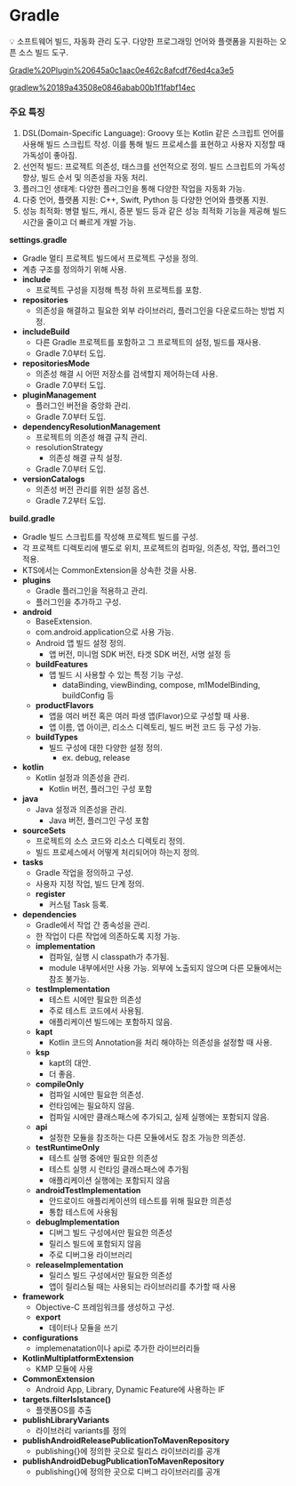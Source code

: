 # Gradle

<aside>
💡 소프트웨어 빌드, 자동화 관리 도구.
다양한 프로그래밍 언어와 플랫폼을 지원하는 오픈 소스 빌드 도구.

</aside>

[Gradle%20Plugin%20645a0c1aac0e462c8afcdf76ed4ca3e5](Gradle%20Plugin%20645a0c1aac0e462c8afcdf76ed4ca3e5)

[gradlew%20189a43508e0846abab00b1f1fabf14ec](gradlew%20189a43508e0846abab00b1f1fabf14ec)

### **주요 특징**

1. DSL(Domain-Specific Language): Groovy 또는 Kotlin 같은 스크립트 언어를 사용해 빌드 스크립트 작성. 이를 통해 빌드 프로세스를 표현하고 사용자 지정할 때 가독성이 좋아짐.
2. 선언적 빌드: 프로젝트 의존성, 태스크를 선언적으로 정의. 빌드 스크립트의 가독성 향상, 빌드 순서 및 의존성을 자동 처리.
3. 플러그인 생태계: 다양한 플러그인을 통해 다양한 작업을 자동화 가능.
4. 다중 언어, 플랫폼 지원: C++, Swift, Python 등 다양한 언어와 플랫폼 지원.
5. 성능 최적화: 병렬 빌드, 캐시, 증분 빌드 등과 같은 성능 최적화 기능을 제공해 빌드 시간을 줄이고 더 빠르게 개발 가능.

**settings.gradle**

- Gradle 멀티 프로젝트 빌드에서 프로젝트 구성을 정의.
- 계층 구조를 정의하기 위해 사용.
- **include**
    - 프로젝트 구성을 지정해 특정 하위 프로젝트를 포함.
- **repositories**
    - 의존성을 해결하고 필요한 외부 라이브러리, 플러그인을 다운로드하는 방법 지정.
- **includeBuild**
    - 다른 Gradle 프로젝트를 포함하고 그 프로젝트의 설정, 빌드를 재사용.
    - Gradle 7.0부터 도입.
- **repositoriesMode**
    - 의존성 해결 시 어떤 저장소를 검색할지 제어하는데 사용.
    - Gradle 7.0부터 도입.
- **pluginManagement**
    - 플러그인 버전을 중앙화 관리.
    - Gradle 7.0부터 도입.
- **dependencyResolutionManagement**
    - 프로젝트의 의존성 해결 규칙 관리.
    - resolutionStrategy
        - 의존성 해결 규칙 설정.
    - Gradle 7.0부터 도입.
- **versionCatalogs**
    - 의존성 버전 관리를 위한 설정 옵션.
    - Gradle 7.2부터 도입.

**build.gradle**

- Gradle 빌드 스크립트를 작성해 프로젝트 빌드를 구성.
- 각 프로젝트 디렉토리에 별도로 위치, 프로젝트의 컴파일, 의존성, 작업, 플러그인 적용.
- KTS에서는 CommonExtension을 상속한 것을 사용.
- **plugins**
    - Gradle 플러그인을 적용하고 관리.
    - 플러그인을 추가하고 구성.
- **android**
    - BaseExtension.
    - com.android.application으로 사용 가능.
    - Android 앱 빌드 설정 정의.
        - 앱 버전, 미니멈 SDK 버전, 타겟 SDK 버전, 서명 설정 등
    - **buildFeatures**
        - 앱 빌드 시 사용할 수 있는 특정 기능 구성.
            - dataBinding, viewBinding, compose, m1ModelBinding, buildConfig 등
    - **productFlavors**
        - 앱을 여러 버전 혹은 여러 파생 앱(Flavor)으로 구성할 때 사용.
        - 앱 이름, 앱 아이콘, 리소스 디렉토리, 빌드 버전 코드 등 구성 가능.
    - **buildTypes**
        - 빌드 구성에 대한 다양한 설정 정의.
            - ex. debug, release
- **kotlin**
    - Kotlin 설정과 의존성을 관리.
        - Kotlin 버전, 플러그인 구성 포함
- **java**
    - Java 설정과 의존성을 관리.
        - Java 버전, 플러그인 구성 포함
- **sourceSets**
    - 프로젝트의 소스 코드와 리소스 디렉토리 정의.
    - 빌드 프로세스에서 어떻게 처리되어야 하는지 정의.
- **tasks**
    - Gradle 작업을 정의하고 구성.
    - 사용자 지정 작업, 빌드 단계 정의.
    - **register**
        - 커스텀 Task 등록.
- **dependencies**
    - Gradle에서 작업 간 종속성을 관리.
    - 한 작업이 다른 작업에 의존하도록 지정 가능.
    - **implementation**
        - 컴파일, 실행 시 classpath가 추가됨.
        - module 내부에서만 사용 가능. 외부에 노출되지 않으며 다른 모듈에서는 참조 불가능.
    - **testImplementation**
        - 테스트 시에만 필요한 의존성
        - 주로 테스트 코드에서 사용됨.
        - 애플리케이션 빌드에는 포함하지 않음.
    - **kapt**
        - Kotlin 코드의 Annotation을 처리 해야하는 의존성을 설정할 때 사용.
    - **ksp**
        - kapt의 대안.
        - 더 좋음.
    - **compileOnly**
        - 컴파일 시에만 필요한 의존성.
        - 런타임에는 필요하지 않음.
        - 컴파일 시에만 클래스패스에 추가되고, 실제 실행에는 포함되지 않음.
    - **api**
        - 설정한 모듈을 참조하는 다른 모듈에서도 참조 가능한 의존성.
    - **testRuntimeOnly**
        - 테스트 실행 중에만 필요한 의존성
        - 테스트 실행 시 런타임 클래스패스에 추가됨
        - 애플리케이션 실행에는 포함되지 않음
    - **androidTestImplementation**
        - 안드로이드 애플리케이션의 테스트를 위해 필요한 의존성
        - 통합 테스트에 사용됨
    - **debugImplementation**
        - 디버그 빌드 구성에서만 필요한 의존성
        - 릴리스 빌드에 포함되지 않음
        - 주로 디버그용 라이브러리
    - **releaseImplementation**
        - 릴리스 빌드 구성에서만 필요한 의존성
        - 앱이 릴리스될 때는 사용되는 라이브러리를 추가할 때 사용
- **framework**
    - Objective-C 프레임워크를 생성하고 구성.
    - **export**
        - 데이터나 모듈을 쓰기
- **configurations**
    - implemenatation이나 api로 추가한 라이브러리들
- **KotlinMultiplatformExtension**
    - KMP 모듈에 사용
- **CommonExtension**
    - Android App, Library, Dynamic Feature에 사용하는 IF
- **targets.filterIsIstance<KotlinNativeTarget>()**
    - 플랫폼OS를 추출
- **publishLibraryVariants**
    - 라이브러리 variants를 정의
- **publishAndroidReleasePublicationToMavenRepository**
    - publishing{}에 정의한 곳으로 릴리스 라이브러리를 공개
- **publishAndroidDebugPublicationToMavenRepository**
    - publishing{}에 정의한 곳으로 디버그 라이브러리를 공개